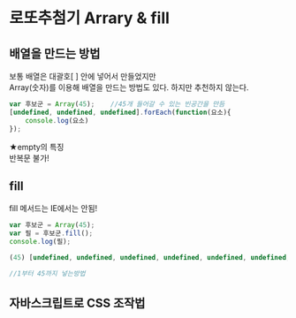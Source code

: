 # 로또추첨기 Arrary & fill

## 배열을 만드는 방법

보통 배열은 대괄호\[ \] 안에 넣어서 만들었지만  
Array\(숫자\)를 이용해 배열을 만드는 방법도 있다. 하지만 추천하지 않는다.

```javascript
var 후보군 = Array(45);    //45개 들어갈 수 있는 빈공간을 만듬
[undefined, undefined, undefined].forEach(function(요소){
    console.log(요소)
});
```

★empty의 특징  
반복문 불가!

## fill

fill 메서드는 IE에서는 안됨!

```javascript
var 후보군 = Array(45); 
var 필 = 후보군.fill();
console.log(필);

(45) [undefined, undefined, undefined, undefined, undefined, undefined, undefined, undefined, undefined, undefined, undefined, undefined, undefined, undefined, undefined, undefined, undefined, undefined, undefined, undefined, undefined, undefined, undefined, undefined, undefined, undefined, undefined, undefined, undefined, undefined, undefined, undefined, undefined, undefined, undefined, undefined, undefined, undefined, undefined, undefined, undefined, undefined, undefined, undefined, undefined]

//1부터 45까지 넣는방법
```

## 자바스크립트로 CSS 조작법

